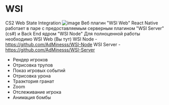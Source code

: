# WSI
CS2 Web State Integration
![image](https://github.com/user-attachments/assets/4757546c-2652-48b5-aee0-934ecfe6f12d)
Веб плагин "WSI Web" React Native работает в паре с предоставляемым серверным плагином "WSI Server" (cs#) и Back End ядром "WSI Node"
Для полноценной работы необходимо
WSI Web (Вы тут)
WSI Node - https://github.com/AdMinesss/WSI-Node
WSI Server - https://github.com/AdMinesss/WSI-Server
   + Рендер игроков
   + Отрисовка трупов
   + Показ игровых событий
   + Отрисовка урона
   + Траэктория гранат
   + Zoom
   + Отслеживание игрока
   + Анимация бомбы
